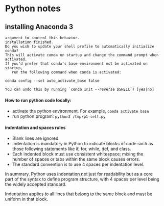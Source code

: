 # Python notes

## installing Anaconda 3

```
argument to control this behavior.
installation finished.
Do you wish to update your shell profile to automatically initialize conda?
This will activate conda on startup and change the command prompt when activated.
If you'd prefer that conda's base environment not be activated on startup,
   run the following command when conda is activated:

conda config --set auto_activate_base false

You can undo this by running `conda init --reverse $SHELL`? [yes|no]

```

#### How to run python code locally:

- activate the python environment. For example, `conda activate base`
- run python program: `python3 /tmp/p1-self.py`

  
#### indentation and spaces rules

- Blank lines are ignored
- Indentation is mandatory in Python to indicate blocks of code such as those following statements like if, for, while, def, and class.
- Each indented block must use consistent whitespace; mixing the number of spaces or tabs within the same block causes errors.
- The standard convention is to use 4 spaces per indentation level.

In summary, Python uses indentation not just for readability but as a core part of the syntax to define program structure, with 4 spaces per level being the widely accepted standard.


Indentation applies to all lines that belong to the same block and must be uniform in that block.

